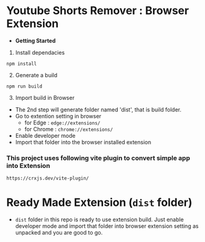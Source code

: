 # Youtube Shorts Remover : Browser Extension

- **Getting Started**

1. Install dependacies

```
npm install
```

2. Generate a build

```
npm run build
```

3. Import build in Browser
- The 2nd step will generate folder named 'dist', that is build folder.
- Go to extention setting in browser
    - for Edge : `edge://extensions/`
    - for Chrome : `chrome://extensions/`
- Enable developer mode
- Import that folder into the browser installed extension


### This project uses following vite plugin to convert simple app into Extension

```https://crxjs.dev/vite-plugin/```


# Ready Made Extension (`dist` folder)

- `dist` folder in this repo is ready to use extension build. Just enable developer mode and import that folder into browser extension setting as unpacked and you are good to go.
